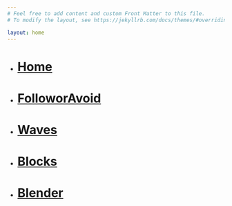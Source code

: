 ```yaml
---
# Feel free to add content and custom Front Matter to this file.
# To modify the layout, see https://jekyllrb.com/docs/themes/#overriding-theme-defaults

layout: home
---
```

<ul>
    <li><a href="./index.html"><h1>Home</h1></a></li>
    <li><a href="./wanderpark.html"><h1>FolloworAvoid</h1></a></li>
    <li><a href="./waves.html"><h1>Waves</h1></a></li>
    <li><a href="./blocks.html"><h1>Blocks</h1></a></li>
    <li><a href="./blender.html"><h1>Blender</h1></a></li>
</ul>

